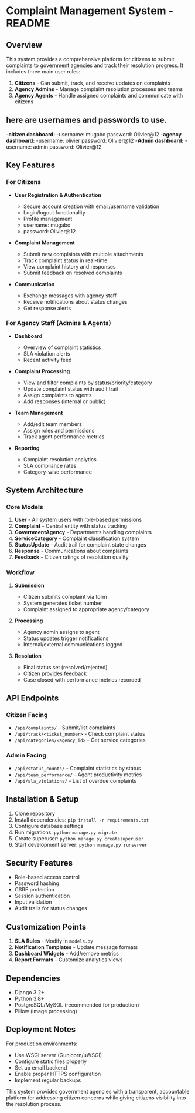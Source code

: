 # Complaint Management System - README

## Overview

This system provides a comprehensive platform for citizens to submit complaints to government agencies and track their resolution progress. It includes three main user roles:

1. **Citizens** - Can submit, track, and receive updates on complaints
2. **Agency Admins** - Manage complaint resolution processes and teams
3. **Agency Agents** - Handle assigned complaints and communicate with citizens

## here are usernames and passwords to use.
-**citizen dashboard:**
-username: mugabo   password: Olivier@12
-**agency dashboard:**
-username: olivier   password: Olivier@12
-**Admin dashboard:**
-username: admin   password: Olivier@12




## Key Features

### For Citizens
- **User Registration & Authentication**
  - Secure account creation with email/username validation
  - Login/logout functionality
  - Profile management
  - username: mugabo
  - password: Olivier@12

- **Complaint Management**
  - Submit new complaints with multiple attachments
  - Track complaint status in real-time
  - View complaint history and responses
  - Submit feedback on resolved complaints

- **Communication**
  - Exchange messages with agency staff
  - Receive notifications about status changes
  - Get response alerts

### For Agency Staff (Admins & Agents)
- **Dashboard**

  
  - Overview of complaint statistics
  - SLA violation alerts
  - Recent activity feed

- **Complaint Processing**
  - View and filter complaints by status/priority/category
  - Update complaint status with audit trail
  - Assign complaints to agents
  - Add responses (internal or public)

- **Team Management**
  - Add/edit team members
  - Assign roles and permissions
  - Track agent performance metrics

- **Reporting**
  - Complaint resolution analytics
  - SLA compliance rates
  - Category-wise performance

## System Architecture

### Core Models
1. **User** - All system users with role-based permissions
2. **Complaint** - Central entity with status tracking
3. **GovernmentAgency** - Departments handling complaints
4. **ServiceCategory** - Complaint classification system
5. **StatusUpdate** - Audit trail for complaint state changes
6. **Response** - Communications about complaints
7. **Feedback** - Citizen ratings of resolution quality

### Workflow

1. **Submission**
   - Citizen submits complaint via form
   - System generates ticket number
   - Complaint assigned to appropriate agency/category

2. **Processing**
   - Agency admin assigns to agent
   - Status updates trigger notifications
   - Internal/external communications logged

3. **Resolution**
   - Final status set (resolved/rejected)
   - Citizen provides feedback
   - Case closed with performance metrics recorded

## API Endpoints

### Citizen Facing
- `/api/complaints/` - Submit/list complaints
- `/api/track/<ticket_number>` - Check complaint status
- `/api/categories/<agency_id>` - Get service categories

### Admin Facing
- `/api/status_counts/` - Complaint statistics by status
- `/api/team_performance/` - Agent productivity metrics
- `/api/sla_violations/` - List of overdue complaints

## Installation & Setup

1. Clone repository
2. Install dependencies: `pip install -r requirements.txt`
3. Configure database settings
4. Run migrations: `python manage.py migrate`
5. Create superuser: `python manage.py createsuperuser`
6. Start development server: `python manage.py runserver`

## Security Features

- Role-based access control
- Password hashing
- CSRF protection
- Session authentication
- Input validation
- Audit trails for status changes

## Customization Points

1. **SLA Rules** - Modify in `models.py`
2. **Notification Templates** - Update message formats
3. **Dashboard Widgets** - Add/remove metrics
4. **Report Formats** - Customize analytics views

## Dependencies

- Django 3.2+
- Python 3.8+
- PostgreSQL/MySQL (recommended for production)
- Pillow (image processing)

## Deployment Notes

For production environments:
- Use WSGI server (Gunicorn/uWSGI)
- Configure static files properly
- Set up email backend
- Enable proper HTTPS configuration
- Implement regular backups

This system provides government agencies with a transparent, accountable platform for addressing citizen concerns while giving citizens visibility into the resolution process.
